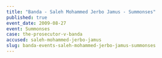 ```yaml
---
title: "Banda - Saleh Mohammed Jerbo Jamus - Summonses"
published: true
event_date: 2009-08-27
event: Summonses
case: the-prosecutor-v-banda
accused: saleh-mohammed-jerbo-jamus
slug: banda-events-saleh-mohammed-jerbo-jamus-summonses
---
```

